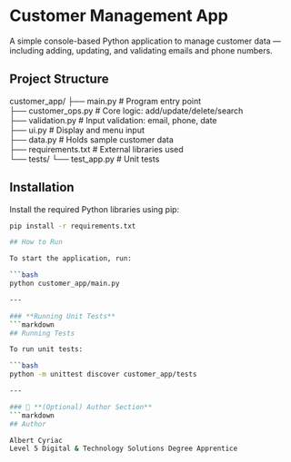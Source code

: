 # Customer Management App

A simple console-based Python application to manage customer data — including adding, updating, and validating emails and phone numbers.

## Project Structure

customer_app/
├── main.py              # Program entry point  
├── customer_ops.py      # Core logic: add/update/delete/search  
├── validation.py        # Input validation: email, phone, date  
├── ui.py                # Display and menu input  
├── data.py              # Holds sample customer data  
├── requirements.txt     # External libraries used  
└── tests/
    └── test_app.py      # Unit tests

## Installation

Install the required Python libraries using pip:

```bash
pip install -r requirements.txt

## How to Run

To start the application, run:

```bash
python customer_app/main.py

---

### **Running Unit Tests**
```markdown
## Running Tests

To run unit tests:

```bash
python -m unittest discover customer_app/tests

---

### 👤 **(Optional) Author Section**
```markdown
## Author

Albert Cyriac  
Level 5 Digital & Technology Solutions Degree Apprentice  



